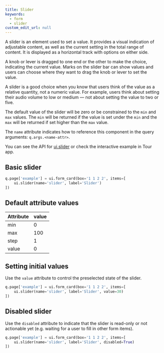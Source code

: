 ```yaml
---
title: Slider
keywords:
  - form
  - slider
custom_edit_url: null
---
```


A slider is an element used to set a value. It provides a visual indication of adjustable content,
as well as the current setting in the total range of content. It is displayed as a horizontal track
with options on either side.

A knob or lever is dragged to one end or the other to make the choice, indicating the current value.
Marks on the slider bar can show values and users can choose where they want to drag the knob or
lever to set the value.

A slider is a good choice when you know that users think of the value as a relative quantity,
not a numeric value. For example, users think about setting their audio volume to low or medium —
not about setting the value to two or five.

The default value of the slider will be zero or be constrained to the `min` and `max` values.
The `min` will be returned if the value is set under the `min` and the `max` will be returned if set
higher than the `max` value.

The `name` attribute indicates how to reference this component in the query arguments: `q.args.<name-attr>`.

You can see the API for [ui.slider](/docs/api/ui#slider) or check the interactive example in Tour app.

## Basic slider

```py
q.page['example'] = ui.form_card(box='1 1 2 2', items=[
    ui.slider(name='slider', label='Slider')
])
```

## Default attribute values

| Attribute   | value   |
|-------------|---------|
| min         | 0       |
| max         | 100     |
| step        | 1       |
| value       | 0       |

## Setting initial values

Use the `value` attribute to control the preselected state of the slider.

```py
q.page['example'] = ui.form_card(box='1 1 2 2', items=[
    ui.slider(name='slider', label='Slider', value=30)
])
```

## Disabled slider

Use the `disabled` attribute to indicate that the slider is read-only or not actionable yet (e.g.
waiting for a user to fill in other form items).

```py
q.page['example'] = ui.form_card(box='1 1 2 2', items=[
    ui.slider(name='slider', label='Slider', disabled=True)
])
```
